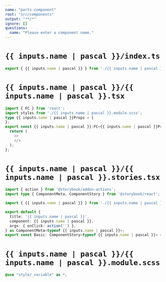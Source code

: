 ```yaml
---
name: "parts-component"
root: "src/components"
output: "**/*"
ignore: []
questions:
  name: "Please enter a component name."
---
```


# `{{ inputs.name | pascal }}/index.ts`
```typescript
export { {{ inputs.name | pascal }} } from './{{ inputs.name | pascal }}';

```

# `{{ inputs.name | pascal }}/{{ inputs.name | pascal }}.tsx`
```typescript
import { FC } from 'react';
import styles from './{{ inputs.name | pascal }}.module.scss';
type {{ inputs.name | pascal }}Props = {
};
export const {{ inputs.name | pascal }}:FC<{{ inputs.name | pascal }}Props> = ({}) => {
  return (
    <>
    </>
  );
};

```

# `{{ inputs.name | pascal }}/{{ inputs.name | pascal }}.stories.tsx`
```typescript
import { action } from '@storybook/addon-actions';
import type { ComponentMeta, ComponentStory } from '@storybook/react';

import { {{ inputs.name | pascal }} } from './{{ inputs.name | pascal }}';

export default {
  title: '{{ inputs.name | pascal }}',
  component: {{ inputs.name | pascal }},
  args: { onClick: action('') },
} as ComponentMeta<typeof {{ inputs.name | pascal }}>;
export const Basic: ComponentStory<typeof {{ inputs.name | pascal }}> = args => <{{ inputs.name | pascal }} {...args}></{{ inputs.name | pascal }}>;

```


# `{{ inputs.name | pascal }}/{{ inputs.name | pascal }}.module.scss`
```scss
@use "style/_variable" as *;

```
